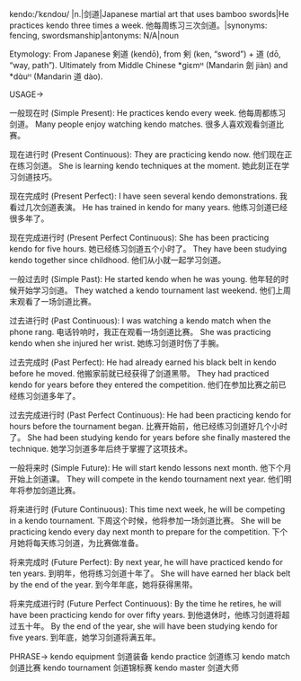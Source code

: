 kendo:/ˈkɛndoʊ/ |n.|剑道|Japanese martial art that uses bamboo swords|He practices kendo three times a week. 他每周练习三次剑道。|synonyms: fencing, swordsmanship|antonyms: N/A|noun

Etymology:  From Japanese 剣道 (kendō), from 剣 (ken, “sword”) + 道 (dō, “way, path”). Ultimately from Middle Chinese  *ɡiɛmᴴ (Mandarin 劍 jiàn) and  *dɑ̀uᴴ (Mandarin 道 dào).

USAGE->

一般现在时 (Simple Present):
He practices kendo every week. 他每周都练习剑道。
Many people enjoy watching kendo matches. 很多人喜欢观看剑道比赛。

现在进行时 (Present Continuous):
They are practicing kendo now. 他们现在正在练习剑道。
She is learning kendo techniques at the moment. 她此刻正在学习剑道技巧。

现在完成时 (Present Perfect):
I have seen several kendo demonstrations. 我看过几次剑道表演。
He has trained in kendo for many years. 他练习剑道已经很多年了。


现在完成进行时 (Present Perfect Continuous):
She has been practicing kendo for five hours. 她已经练习剑道五个小时了。
They have been studying kendo together since childhood.  他们从小就一起学习剑道。

一般过去时 (Simple Past):
He started kendo when he was young. 他年轻的时候开始学习剑道。
They watched a kendo tournament last weekend.  他们上周末观看了一场剑道比赛。

过去进行时 (Past Continuous):
I was watching a kendo match when the phone rang. 电话铃响时，我正在观看一场剑道比赛。
She was practicing kendo when she injured her wrist. 她练习剑道时伤了手腕。

过去完成时 (Past Perfect):
He had already earned his black belt in kendo before he moved. 他搬家前就已经获得了剑道黑带。
They had practiced kendo for years before they entered the competition.  他们在参加比赛之前已经练习剑道多年了。

过去完成进行时 (Past Perfect Continuous):
He had been practicing kendo for hours before the tournament began. 比赛开始前，他已经练习剑道好几个小时了。
She had been studying kendo for years before she finally mastered the technique. 她学习剑道多年后终于掌握了这项技术。

一般将来时 (Simple Future):
He will start kendo lessons next month. 他下个月开始上剑道课。
They will compete in the kendo tournament next year. 他们明年将参加剑道比赛。

将来进行时 (Future Continuous):
This time next week, he will be competing in a kendo tournament.  下周这个时候，他将参加一场剑道比赛。
She will be practicing kendo every day next month to prepare for the competition. 下个月她将每天练习剑道，为比赛做准备。

将来完成时 (Future Perfect):
By next year, he will have practiced kendo for ten years. 到明年，他将练习剑道十年了。
She will have earned her black belt by the end of the year. 到今年年底，她将获得黑带。

将来完成进行时 (Future Perfect Continuous):
By the time he retires, he will have been practicing kendo for over fifty years. 到他退休时，他练习剑道将超过五十年。
By the end of the year, she will have been studying kendo for five years. 到年底，她学习剑道将满五年。

PHRASE->
kendo equipment  剑道装备
kendo practice 剑道练习
kendo match 剑道比赛
kendo tournament 剑道锦标赛
kendo master 剑道大师
